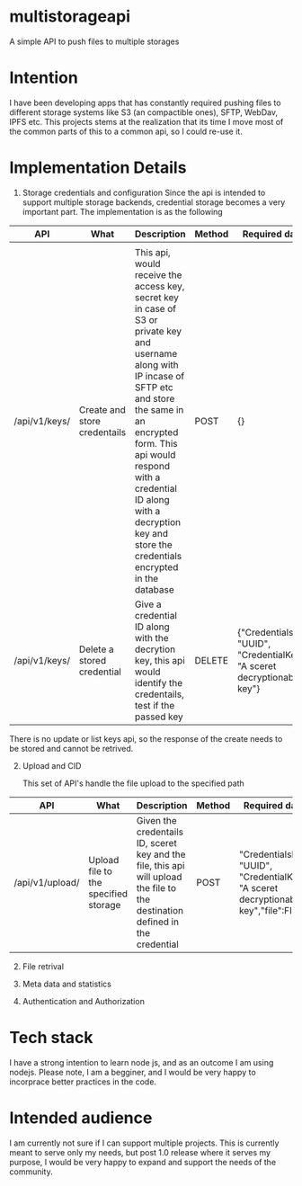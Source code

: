 # multistorageapi
A simple API to push files to multiple storages

# Intention

I have been developing apps that has constantly required pushing files to different storage systems like S3 (an compactible ones), SFTP, WebDav, IPFS etc. This projects stems at the realization that its time I move most of the common parts of this to a common api, so I could re-use it.

# Implementation Details

1. Storage credentials and configuration
    Since the api is intended to support multiple storage backends, credential storage becomes a very important part. The implementation is as the following  

 | API            | What      | Description                   | Method | Required data | Response |  Authenticated |
|----------------|------------------------------|--------|---------------|----------|---|---------------|
|                |                              |        |               |          |   |               |                                                                                                                                                                                                                                                                                                        |
| /api/v1/keys/ | Create and store credentails | This api, would receive the access key, secret key in case of S3 or private key and username along with IP incase of SFTP etc and store the same in an encrypted form. This api would respond with a credential ID along with a decryption key and store the credentials encrypted in the database |   POST     |          {}     |       {"CredentialsID": "UUID", "CredentialKey": "A sceret decryptionable key"}   | Yes   |                
| /api/v1/keys/ | Delete a stored credential | Give a credential ID along with the decrytion key, this api would identify the credentails, test if the passed key |   DELETE     |          {"CredentialsID": "UUID", "CredentialKey": "A sceret decryptionable key"}     |       {"CredentialsID": "UUID"}   | Yes   |    


There is no update or list keys api, so the response of the create needs to be stored and cannot be retrived. 

2. Upload and CID

	This set of API's handle the file upload to the specified path 
	
| API            | What      | Description                   | Method | Required data | Response |  Authenticated |
|----------------|------------------------------|--------|---------------|----------|---|---------------|
| /api/v1/upload/ | Upload file to the specified storage |  Given the credentails ID, sceret key and the file, this api will upload the file to the destination defined in the credential | POST | "CredentialsID": "UUID", "CredentialKey": "A sceret decryptionable key","file":FILE} | {"CredentialsID":"UUID","CID":"Content Identifier"} if 200 and {"CredentialsID":"UUID","error": "Error message"} along with a 500 status code incase of error | Yes |


2. File retrival

3. Meta data and statistics

4. Authentication and Authorization

	

# Tech stack
I have a strong intention to learn node js, and as an outcome I am using nodejs. Please note, I am a begginer, and I would be very happy  to incorprace better practices in the code.

# Intended audience
I am currently not sure if I can support multiple projects. This is currently meant to serve only my needs, but post 1.0 release where it serves my purpose, I would be very happy to expand and support the needs of the community.
